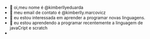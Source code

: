 - 👋 oi,meu nome é @kimberllyeduarda
- 👀 meu email de contato é @kimberlly.marcovicz
- 🌱 eu estou interessada em aprender a programar novas linguagens.
- 💞️ eu estou aprendendo a programar recentemente a linguagem de javaCript e scratch
-
